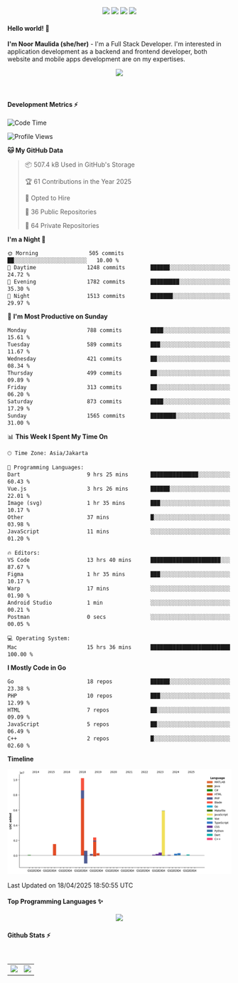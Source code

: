 <p align="center">
  <img src="https://dev.discordprofiles.me/badge/status/814439552055771206?simple=true">
  <img src="https://dev.discordprofiles.me/badge/playing/814439552055771206">
  <img src="https://dev.discordprofiles.me/badge/vscode/814439552055771206">
  <img src="https://dev.discordprofiles.me/badge/spotify/814439552055771206">
</p>

#### Hello world! 👋
**I'm Noor Maulida (she/her)** - I'm a Full Stack Developer. I'm interested in application development as a backend and frontend developer, both website and mobile apps development are on my expertises.

<p align="center">
  <img src="https://skillicons.dev/icons?i=go,laravel,nodejs,vue,react,flutter,python,mongodb,docker,aws,gcp" />
</p>
<br>

#### Development Metrics ⚡
<!--START_SECTION:waka-->
![Code Time](http://img.shields.io/badge/Code%20Time-906%20hrs%2025%20mins-blue)

![Profile Views](http://img.shields.io/badge/Profile%20Views-0-blue)

**🐱 My GitHub Data** 

> 📦 507.4 kB Used in GitHub's Storage 
 > 
> 🏆 61 Contributions in the Year 2025
 > 
> 💼 Opted to Hire
 > 
> 📜 36 Public Repositories 
 > 
> 🔑 64 Private Repositories 
 > 
**I'm a Night 🦉** 

```text
🌞 Morning                505 commits         ██░░░░░░░░░░░░░░░░░░░░░░░   10.00 % 
🌆 Daytime                1248 commits        ██████░░░░░░░░░░░░░░░░░░░   24.72 % 
🌃 Evening                1782 commits        █████████░░░░░░░░░░░░░░░░   35.30 % 
🌙 Night                  1513 commits        ███████░░░░░░░░░░░░░░░░░░   29.97 % 
```
📅 **I'm Most Productive on Sunday** 

```text
Monday                   788 commits         ████░░░░░░░░░░░░░░░░░░░░░   15.61 % 
Tuesday                  589 commits         ███░░░░░░░░░░░░░░░░░░░░░░   11.67 % 
Wednesday                421 commits         ██░░░░░░░░░░░░░░░░░░░░░░░   08.34 % 
Thursday                 499 commits         ██░░░░░░░░░░░░░░░░░░░░░░░   09.89 % 
Friday                   313 commits         ██░░░░░░░░░░░░░░░░░░░░░░░   06.20 % 
Saturday                 873 commits         ████░░░░░░░░░░░░░░░░░░░░░   17.29 % 
Sunday                   1565 commits        ████████░░░░░░░░░░░░░░░░░   31.00 % 
```


📊 **This Week I Spent My Time On** 

```text
🕑︎ Time Zone: Asia/Jakarta

💬 Programming Languages: 
Dart                     9 hrs 25 mins       ███████████████░░░░░░░░░░   60.43 % 
Vue.js                   3 hrs 26 mins       ██████░░░░░░░░░░░░░░░░░░░   22.01 % 
Image (svg)              1 hr 35 mins        ███░░░░░░░░░░░░░░░░░░░░░░   10.17 % 
Other                    37 mins             █░░░░░░░░░░░░░░░░░░░░░░░░   03.98 % 
JavaScript               11 mins             ░░░░░░░░░░░░░░░░░░░░░░░░░   01.20 % 

🔥 Editors: 
VS Code                  13 hrs 40 mins      ██████████████████████░░░   87.67 % 
Figma                    1 hr 35 mins        ███░░░░░░░░░░░░░░░░░░░░░░   10.17 % 
Warp                     17 mins             ░░░░░░░░░░░░░░░░░░░░░░░░░   01.90 % 
Android Studio           1 min               ░░░░░░░░░░░░░░░░░░░░░░░░░   00.21 % 
Postman                  0 secs              ░░░░░░░░░░░░░░░░░░░░░░░░░   00.05 % 

💻 Operating System: 
Mac                      15 hrs 36 mins      █████████████████████████   100.00 % 
```

**I Mostly Code in Go** 

```text
Go                       18 repos            ██████░░░░░░░░░░░░░░░░░░░   23.38 % 
PHP                      10 repos            ███░░░░░░░░░░░░░░░░░░░░░░   12.99 % 
HTML                     7 repos             ██░░░░░░░░░░░░░░░░░░░░░░░   09.09 % 
JavaScript               5 repos             ██░░░░░░░░░░░░░░░░░░░░░░░   06.49 % 
C++                      2 repos             █░░░░░░░░░░░░░░░░░░░░░░░░   02.60 % 
```



**Timeline**

![Lines of Code chart](https://raw.githubusercontent.com/noormaulida/noormaulida/main/assets/bar_graph.png)


 Last Updated on 18/04/2025 18:50:55 UTC
<!--END_SECTION:waka-->

#### Top Programming Languages ✨
<p align="center">
  <img src="https://api.githubtrends.io/user/svg/noormaulida/langs?time_range=one_year&include_private=true&compact=true&theme=dark" />
</p>

#### Github Stats ⚡
<p align="center">
  <table>
    <tr>
      <td>
        <img src="https://github-readme-streak-stats.herokuapp.com?user=noormaulida&theme=react&hide_border=true&mode=weekly" height="180" />
      </td>
      <td>
        <img src="https://github-readme-stats.vercel.app/api?username=noormaulida&theme=react&count_private=true&hide_border=true&line_height=20" height="180"/>
      </td>
    </tr>
</p>
<br>
